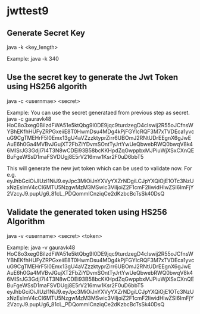 # jwttest9

## Generate Secret Key
java -k <key_length>

Example:
java -k 340

## Use the secret key to generate the Jwt Token using HS256 algorith
java -c &lt;usernmae> &lt;secret>
  
Example:
You can use the secret generataed from previous step as secret.
java -c gauravk48 HoC8o3xeg0BiIzdFWA51e5ktQbg9I0DE9jqc9turdzegD4cIswij2R55oJCfnsWYBhEKfhHUFyZRPGxeiiE8T0HwmDsu4MDg4kPjFGYIcRQF3M7xTVDEca1yvcuG9CgTMEHrF5I0Emx13gU4aVZzzktyprZirr6UBOmJ2RNtUDrEEgnX6gJwEAuE6h0Ga4MVBvJGujXT2FbZiYDvmSOntTyJrtYwUeQbwebRWQ0bwqV8k46MISrJG3GdjI7I4T3N8wCDEi93B58bcKKHpdZqGwppbxMJPiuWjXSxCXnQEBuFgeWSsD1maFSVDUgj8E5rV216mw1Ksr2F0uD6bbT5

This will generate the new jwt token which can be used to validate now. For e.g.
eyJhbGciOiJIUzI1NiJ9.eyJpc3MiOiJnYXVyYXZrNDgiLCJpYXQiOjE1OTc3NzUxNzEsImV4cCI6MTU5NzgwMzM3MSwic3ViIjoiZ2F1cmF2IiwidHlwZSI6ImFjY2VzcyJ9.pupUg6_81cL_PDQommICnziqCe2dKzbcBcTsSk40DsQ

## Validate the generated token using HS256 Algorithm
java -v &lt;username> &lt;secret> &lt;token>

Example:
java -v gauravk48 HoC8o3xeg0BiIzdFWA51e5ktQbg9I0DE9jqc9turdzegD4cIswij2R55oJCfnsWYBhEKfhHUFyZRPGxeiiE8T0HwmDsu4MDg4kPjFGYIcRQF3M7xTVDEca1yvcuG9CgTMEHrF5I0Emx13gU4aVZzzktyprZirr6UBOmJ2RNtUDrEEgnX6gJwEAuE6h0Ga4MVBvJGujXT2FbZiYDvmSOntTyJrtYwUeQbwebRWQ0bwqV8k46MISrJG3GdjI7I4T3N8wCDEi93B58bcKKHpdZqGwppbxMJPiuWjXSxCXnQEBuFgeWSsD1maFSVDUgj8E5rV216mw1Ksr2F0uD6bbT5 eyJhbGciOiJIUzI1NiJ9.eyJpc3MiOiJnYXVyYXZrNDgiLCJpYXQiOjE1OTc3NzUxNzEsImV4cCI6MTU5NzgwMzM3MSwic3ViIjoiZ2F1cmF2IiwidHlwZSI6ImFjY2VzcyJ9.pupUg6_81cL_PDQommICnziqCe2dKzbcBcTsSk40DsQ

